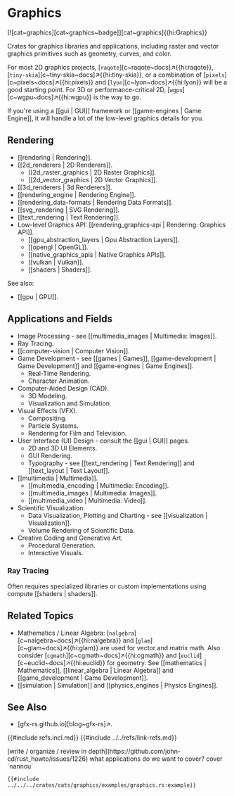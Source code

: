 # Graphics

[![cat~graphics][cat~graphics~badge]][cat~graphics]{{hi:Graphics}}

Crates for graphics libraries and applications, including raster and vector graphics primitives such as geometry, curves, and color.

For most 2D graphics projects, [`raqote`][c~raqote~docs]↗{{hi:raqote}}, [`tiny-skia`][c~tiny-skia~docs]↗{{hi:tiny-skia}}, or a combination of [`pixels`][c~pixels~docs]↗{{hi:pixels}} and [`lyon`][c~lyon~docs]↗{{hi:lyon}} will be a good starting point. For 3D or performance-critical 2D, [`wgpu`][c~wgpu~docs]↗{{hi:wgpu}} is the way to go.

If you're using a [[gui | GUI]] framework or [[game-engines | Game Engine]], it will handle a lot of the low-level graphics details for you.

## Rendering

- [[rendering | Rendering]].
- [[2d_renderers | 2D Renderers]].
  - [[2d_raster_graphics | 2D Raster Graphics]].
  - [[2d_vector_graphics | 2D Vector Graphics]].
- [[3d_renderers | 3d Renderers]].
- [[rendering_engine | Rendering Engine]].
- [[rendering_data-formats | Rendering Data Formats]].
- [[svg_rendering | SVG Rendering]].
- [[text_rendering | Text Rendering]].
- Low-level Graphics API: [[rendering_graphics-api | Rendering: Graphics API]].
  - [[gpu_abstraction_layers | Gpu Abstraction Layers]].
  - [[opengl | OpenGL]].
  - [[native_graphics_apis | Native Graphics APIs]].
  - [[vulkan | Vulkan]].
  - [[shaders | Shaders]].

See also:

- [[gpu | GPU]].

## Applications and Fields

- Image Processing - see [[multimedia_images | Multimedia: Images]].
- Ray Tracing.
- [[computer-vision | Computer Vision]].
- Game Development - see [[games | Games]], [[game-development | Game Development]] and [[game-engines | Game Engines]].
  - Real-Time Rendering.
  - Character Animation.
- Computer-Aided Design (CAD).
  - 3D Modeling.
  - Visualization and Simulation.
- Visual Effects (VFX).
  - Compositing.
  - Particle Systems.
  - Rendering for Film and Television.
- User Interface (UI) Design - consult the [[gui | GUI]] pages.
  - 2D and 3D UI Elements.
  - GUI Rendering.
  - Typography - see [[text_rendering | Text Rendering]] and [[text_layout | Text Layout]].
- [[multimedia | Multimedia]].
  - [[multimedia_encoding | Multimedia: Encoding]].
  - [[multimedia_images | Multimedia: Images]].
  - [[multimedia_video | Multimedia: Video]].
- Scientific Visualization.
  - Data Visualization, Plotting and Charting - see [[visualization | Visualization]].
  - Volume Rendering of Scientific Data.
- Creative Coding and Generative Art.
  - Procedural Generation.
  - Interactive Visuals.

### Ray Tracing

Often requires specialized libraries or custom implementations using compute [[shaders | shaders]].

## Related Topics

- Mathematics / Linear Algebra: [`nalgebra`][c~nalgebra~docs]↗{{hi:nalgebra}} and [`glam`][c~glam~docs]↗{{hi:glam}} are used for vector and matrix math. Also consider [`cgmath`][c~cgmath~docs]↗{{hi:cgmath}} and [`euclid`][c~euclid~docs]↗{{hi:euclid}} for geometry. See [[mathematics | Mathematics]], [[linear_algebra | Linear Algebra]] and [[game_development | Game Development]].
- [[simulation | Simulation]] and [[physics_engines | Physics Engines]].

## See Also

- [gfx-rs.github.io][blog~gfx-rs]↗.

{{#include refs.incl.md}}
{{#include ../../refs/link-refs.md}}

<div class="hidden">
[write / organize / review in depth](https://github.com/john-cd/rust_howto/issues/1226)
what applications do we want to cover?
cover `nannou`

```rust,editable
{{#include ../../../crates/cats/graphics/examples/graphics.rs:example}}
```

</div>
